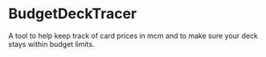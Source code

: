 # BudgetDeckTracer
A tool to help keep track of card prices in mcm and to make sure your deck stays within budget limits.

